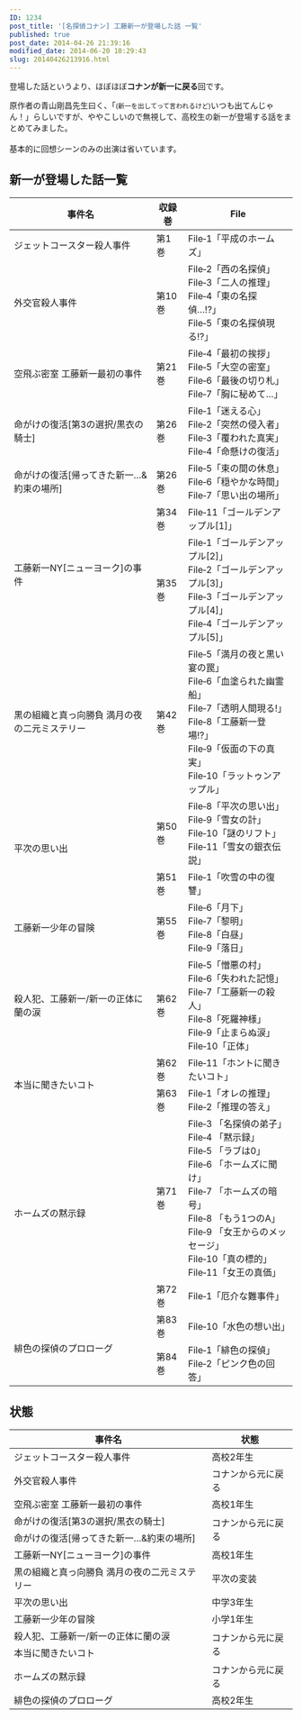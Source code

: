 ```yaml
---
ID: 1234
post_title: '[名探偵コナン] 工藤新一が登場した話 一覧'
published: true
post_date: 2014-04-26 21:39:16
modified_date: 2014-06-20 10:29:43
slug: 20140426213916.html
---
```

<p>登場した話というより、ほぼほぼ<strong>コナンが新一に戻る</strong>回です。</p>
<p>原作者の青山剛昌先生曰く、「<small>(新一を出してって言われるけど)</small>いつも出てんじゃん！」らしいですが、ややこしいので無視して、高校生の新一が登場する話をまとめてみました。<br />
<!--more--><br />
基本的に回想シーンのみの出演は省いています。</p>
<h2>新一が登場した話一覧</h2>
<table class="table table-bordered">
<thead>
<tr>
<th>事件名</th>
<th>収録巻</th>
<th>File</th>
</tr>
</thead>
<tbody>
<tr>
<td>ジェットコースター殺人事件</td>
<td>第1巻</td>
<td>File‐1「平成のホームズ」</td>
</tr>
<tr>
<td>外交官殺人事件</td>
<td>第10巻</td>
<td>File‐2「西の名探偵」<br />
File‐3「二人の推理」<br />
File‐4「東の名探偵…!?」<br />
File‐5「東の名探偵現る!?」</td>
</tr>
<tr>
<td>空飛ぶ密室 工藤新一最初の事件</td>
<td>第21巻</td>
<td>File‐4「最初の挨拶」<br />
File‐5「大空の密室」<br />
File‐6「最後の切り札」<br />
File‐7「胸に秘めて…」</td>
</tr>
<tr>
<td>命がけの復活[第3の選択/黒衣の騎士]</td>
<td>第26巻</td>
<td>File‐1「迷える心」<br />
File‐2「突然の侵入者」<br />
File‐3「覆われた真実」<br />
File‐4「命懸けの復活」</td>
</tr>
<tr>
<td>命がけの復活[帰ってきた新一…&amp;約束の場所]</td>
<td>第26巻</td>
<td>File‐5「束の間の休息」<br />
File‐6「穏やかな時間」<br />
File‐7「思い出の場所」</td>
</tr>
<tr>
<td rowspan="2">工藤新一NY[ニューヨーク]の事件</td>
<td>第34巻</td>
<td>File‐11「ゴールデンアップル[1]」</td>
</tr>
<tr>
<td>第35巻</td>
<td>File‐1「ゴールデンアップル[2]」<br />
File‐2「ゴールデンアップル[3]」<br />
File‐3「ゴールデンアップル[4]」<br />
File‐4「ゴールデンアップル[5]」</td>
</tr>
<tr>
<td>黒の組織と真っ向勝負 満月の夜の二元ミステリー</td>
<td>第42巻</td>
<td>File‐5「満月の夜と黒い宴の罠」<br />
File‐6「血塗られた幽霊船」<br />
File‐7「透明人間現る!」<br />
File‐8「工藤新一登場!?」<br />
File‐9「仮面の下の真実」<br />
File‐10「ラットゥンアップル」</td>
</tr>
<tr>
<td rowspan="2">平次の思い出</td>
<td>第50巻</td>
<td>File‐8「平次の思い出」<br />
File‐9「雪女の計」<br />
File‐10「謎のリフト」<br />
File‐11「雪女の銀衣伝説」</td>
</tr>
<tr>
<td>第51巻</td>
<td>File‐1「吹雪の中の復讐」</td>
</tr>
<tr>
<td>工藤新一少年の冒険</td>
<td>第55巻</td>
<td>File‐6「月下」<br />
File‐7「黎明」<br />
File‐8「白昼」<br />
File‐9「落日」</td>
</tr>
<tr>
<td>殺人犯、工藤新一/新一の正体に蘭の涙</td>
<td>第62巻</td>
<td>File‐5「憎悪の村」<br />
File‐6「失われた記憶」<br />
File‐7「工藤新一の殺人」<br />
File‐8「死羅神様」<br />
File‐9「止まらぬ涙」<br />
File‐10「正体」</td>
</tr>
<tr>
<td rowspan="2">本当に聞きたいコト</td>
<td>第62巻</td>
<td>File‐11「ホントに聞きたいコト」</td>
</tr>
<tr>
<td>第63巻</td>
<td>File‐1「オレの推理」<br />
File‐2「推理の答え」</td>
</tr>
<tr>
<td rowspan="2">ホームズの黙示録</td>
<td>第71巻</td>
<td>File‐3 「名探偵の弟子」<br />
File‐4 「黙示録」<br />
File‐5 「ラブは0」<br />
File‐6 「ホームズに聞け」<br />
File‐7 「ホームズの暗号」<br />
File‐8 「もう1つのA」<br />
File‐9 「女王からのメッセージ」<br />
File‐10「真の標的」<br />
File‐11「女王の真価」</td>
</tr>
<tr>
<td>第72巻</td>
<td>File‐1「厄介な難事件」</td>
</tr>
<tr>
<td rowspan="2">緋色の探偵のプロローグ</td>
<td>第83巻</td>
<td>File‐10「水色の想い出」</td>
</tr>
<tr>
<td>第84巻</td>
<td>File‐1「緋色の探偵」<br />
File‐2「ピンク色の回答」</td>
</tr>
</tbody>
</table>
<h2>状態</h2>
<table class="table table-bordered">
<thead>
<tr>
<th>事件名</th>
<th>状態</th>
</tr>
</thead>
<tbody>
<tr>
<td>ジェットコースター殺人事件</td>
<td>高校2年生</td>
</tr>
<tr>
<td>外交官殺人事件</td>
<td>コナンから元に戻る</td>
</tr>
<tr>
<td>空飛ぶ密室 工藤新一最初の事件</td>
<td>高校1年生</td>
</tr>
<tr>
<td>命がけの復活[第3の選択/黒衣の騎士]</td>
<td rowspan="2" style="vertical-align:middle">コナンから元に戻る</td>
</tr>
<tr>
<td>命がけの復活[帰ってきた新一…&amp;約束の場所]</td>
</tr>
<tr>
<td>工藤新一NY[ニューヨーク]の事件</td>
<td>高校1年生</td>
</tr>
<tr>
<td>黒の組織と真っ向勝負 満月の夜の二元ミステリー</td>
<td>平次の変装</td>
</tr>
<tr>
<td>平次の思い出</td>
<td>中学3年生</td>
</tr>
<tr>
<td>工藤新一少年の冒険</td>
<td>小学1年生</td>
</tr>
<tr>
<td>殺人犯、工藤新一/新一の正体に蘭の涙</td>
<td rowspan="2" style="vertical-align:middle">コナンから元に戻る</td>
</tr>
<tr>
<td>本当に聞きたいコト</td>
</tr>
<tr>
<td>ホームズの黙示録</td>
<td>コナンから元に戻る</td>
</tr>
<tr>
<td>緋色の探偵のプロローグ</td>
<td>高校2年生</td>
</tr>
</tbody>
</table>